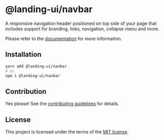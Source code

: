 # @landing-ui/navbar

A responsive navigation header positioned on top side of your page that includes support for branding, links, navigation, collapse menu and more.

Please refer to the [documentation](https://nextui.org/docs/components/navbar) for more information.

## Installation

```sh
yarn add @landing-ui/navbar
# or
npm i @landing-ui/navbar
```

## Contribution

Yes please! See the
[contributing guidelines](https://github.com/PanagiotisPitsikoulis/landing.ui/blob/master/CONTRIBUTING.md)
for details.

## License

This project is licensed under the terms of the
[MIT license](https://github.com/PanagiotisPitsikoulis/landing.ui/blob/master/LICENSE).

